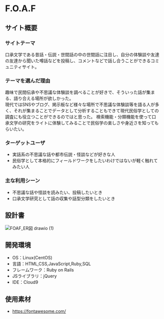 # F.O.A.F

## サイト概要
### サイトテーマ
口承文学である昔話・伝説・世間話の中の世間話に注目し、自分の体験談や友達の友達から聞いた噂話などを投稿し、コメントなどで話し合うことができるコミュニティサイト。

### テーマを選んだ理由
趣味で民間伝承や不思議な体験談を調べることが好きで、そういった話が集まる、語り合える場所が欲しかった。<br>
現代ではSNSやブログ、掲示板など様々な場所で不思議な体験談等を語る人が多く、それが集まることでデータとして分析することもできて現代民俗学としての調査にも役立つことができるのではと思った。
検索機能・分類機能を使って口承文学の研究をライトに体験してみることで民俗学の楽しさや身近さを知ってもらいたい。

### ターゲットユーザ
- 実話系の不思議な話や都市伝説・怪談などが好きな人
- 民俗学として本格的にフィールドワークをしたいわけではないが軽く触れてみたい人

### 主な利用シーン
- 不思議な話や怪談を読みたい、投稿したいとき
- 口承文学研究として話の収集や話型分類をしたいとき

## 設計書

![FOAF_ER図 drawio (1)](https://github.com/mao-tk/F.O.A.F/assets/126842098/c112dd5e-950f-494f-98e7-dde464008885)

## 開発環境
- OS：Linux(CentOS)
- 言語：HTML,CSS,JavaScript,Ruby,SQL
- フレームワーク：Ruby on Rails
- JSライブラリ：jQuery
- IDE：Cloud9

## 使用素材
- https://fontawesome.com/
